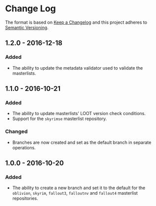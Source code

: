 # Change Log

The format is based on [Keep a Changelog](http://keepachangelog.com/) and this
project adheres to [Semantic Versioning](http://semver.org/).

## 1.2.0 - 2016-12-18

### Added

- The ability to update the metadata validator used to validate the masterlists.

## 1.1.0 - 2016-10-21

### Added

- The ability to update masterlists' LOOT version check conditions.
- Support for the `skyrimse` masterlist repository.

### Changed

- Branches are now created and set as the default branch in separate operations.

## 1.0.0 - 2016-10-20

### Added

- The ability to create a new branch and set it to the default for the
  `oblivion`, `skyrim`, `fallout3`, `falloutnv` and `fallout4` masterlist
  repositories.

